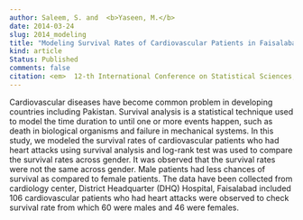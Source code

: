```yaml
---
author: Saleem, S. and  <b>Yaseen, M.</b>
date: 2014-03-24
slug: 2014_modeling  
title: "Modeling Survival Rates of Cardiovascular Patients in Faisalabad"
kind: article
Status: Published
comments: false
citation: <em>  12-th International Conference on Statistical Sciences, Karachi, Pakistan</em>, <b>26</b>, 397-402
---
```


Cardiovascular diseases have become common problem in developing countries including Pakistan. Survival analysis is a statistical technique used to model the time duration to until one or more events happen, such as death in biological organisms and failure in mechanical systems. In this study, we modeled the survival rates of cardiovascular patients who had heart attacks using survival analysis and log-rank test was used to compare the survival rates across gender. It was observed that the survival rates were not the same across gender. Male patients had less chances of survival as compared to female patients. The data have been collected from cardiology center, District Headquarter (DHQ) Hospital, Faisalabad included 106 cardiovascular patients who had heart attacks were observed to check survival rate from which 60 were males and 46 were females.
